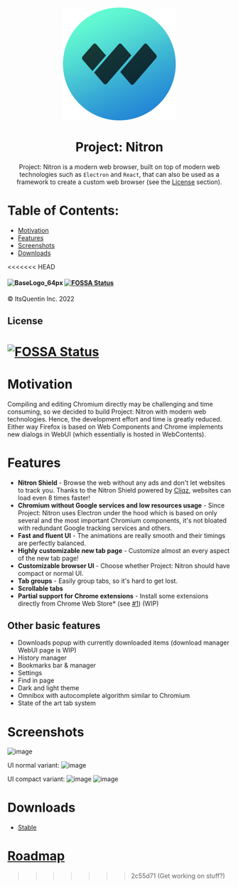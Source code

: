 <p align="center">
  <a href="https://wexond.net"><img src="static/icons/icon.png" width="256"></a>
</p>

<div align="center">
  <h1>Project: Nitron</h1>


Project: Nitron is a modern web browser, built on top of modern web technologies such as `Electron` and `React`, that can also be used as a framework to create a custom web browser (see the [License](#license) section).

</div>

# Table of Contents:
- [Motivation](#motivation)
- [Features](#features)
- [Screenshots](#screenshots)
- [Downloads](#downloads)

<<<<<<< HEAD
#### ![BaseLogo_64px](https://user-images.githubusercontent.com/83380088/157581394-8b4767bc-3e59-471c-ac7b-095a37128124.png) [![FOSSA Status](https://app.fossa.com/api/projects/git%2Bgithub.com%2FItsQuentin%2Fnitron.svg?type=shield)](https://app.fossa.com/projects/git%2Bgithub.com%2FItsQuentin%2Fnitron?ref=badge_shield)
©️ ItsQuentin Inc. 2022


## License
[![FOSSA Status](https://app.fossa.com/api/projects/git%2Bgithub.com%2FItsQuentin%2Fnitron.svg?type=large)](https://app.fossa.com/projects/git%2Bgithub.com%2FItsQuentin%2Fnitron?ref=badge_large)
=======
# Motivation

Compiling and editing Chromium directly may be challenging and time consuming, so we decided to build Project: Nitron with modern web technologies. Hence, the development effort and time is greatly reduced. Either way Firefox is based on Web Components and Chrome implements new dialogs in WebUI (which essentially is hosted in WebContents).

# Features

- **Nitron Shield** - Browse the web without any ads and don't let websites to track you. Thanks to the Nitron Shield powered by [Cliqz](https://github.com/cliqz-oss/adblocker), websites can load even 8 times faster!
- **Chromium without Google services and low resources usage** - Since Project: Nitron uses Electron under the hood which is based on only several and the most important Chromium components, it's not bloated with redundant Google tracking services and others.
- **Fast and fluent UI** - The animations are really smooth and their timings are perfectly balanced.
- **Highly customizable new tab page** - Customize almost an every aspect of the new tab page!
- **Customizable browser UI** - Choose whether Project: Nitron should have compact or normal UI.
- **Tab groups** - Easily group tabs, so it's hard to get lost.
- **Scrollable tabs**
- **Partial support for Chrome extensions** - Install some extensions directly from Chrome Web Store\* (see [#1](https://github.com/ItsQuentin/nitron/issues/1)) (WIP)

## Other basic features

- Downloads popup with currently downloaded items (download manager WebUI page is WIP)
- History manager
- Bookmarks bar & manager
- Settings
- Find in page
- Dark and light theme
- Omnibox with autocomplete algorithm similar to Chromium
- State of the art tab system

# Screenshots

![image](https://user-images.githubusercontent.com/11065386/81024159-d9388f80-8e72-11ea-85e7-6c30e3b66554.png)

UI normal variant:
![image](https://user-images.githubusercontent.com/11065386/81024186-f40b0400-8e72-11ea-976e-cd1ca1b43ad8.png)

UI compact variant:
![image](https://user-images.githubusercontent.com/11065386/81024222-13099600-8e73-11ea-9fc9-3c63a034403d.png)
![image](https://user-images.githubusercontent.com/11065386/81024252-2ddc0a80-8e73-11ea-9f2f-6c9a4a175c60.png)

# Downloads
- [Stable](https://github.com/ItsQuentin/nitron/releases)

# [Roadmap](https://github.com)
>>>>>>> 2c55d71 (Get working on stuff?)
